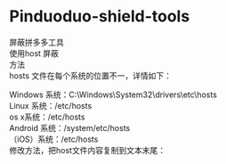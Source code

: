 # Pinduoduo-shield-tools
屏蔽拼多多工具  
使用host 屏蔽      
方法  
hosts 文件在每个系统的位置不一，详情如下：     

Windows 系统：C:\Windows\System32\drivers\etc\hosts     
Linux 系统：/etc/hosts     
os x系统：/etc/hosts       
Android 系统：/system/etc/hosts     
（iOS）系统：/etc/hosts     
修改方法，把host文件内容复制到文本末尾：     
 


